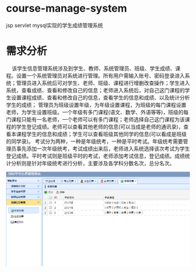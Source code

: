 # course-manage-system
jsp servlet mysql实现的学生成绩管理系统  

# 需求分析
&nbsp;&nbsp;&nbsp;&nbsp;该学生信息管理系统涉及到学生、教师、系统管理员、班级、学生成绩、课程。设置一个系统管理员对系统进行管理。所有用户需输入账号、密码登录进入系统；管理员进入系统后可对学生、老师、班级、课程进行增删改查操作；学生进入系统，查看成绩、查看和修改自己的信息；老师进入系统后，对自己这门课程的学生设置课程成绩、查看和修改自己的信息，查看学生的信息和成绩、以及统计分析学生的成绩；
管理员为班级设置年级，为年级设置课程，为班级的每门课程设置老师，为学生设置班级。一个年级有多门课程(语文、数学、外语等等)，班级的每门课程只能有一名老师，一个老师可以有多门课程；老师选择自己这门课程为该课程的学生登记成绩。老师可以查看其他老师的信息(可以当成是老师的通讯录)，查看本课程学生的信息和成绩；学生可以查看班级其他同学的信息(可以看成是班级的同学录)。
考试分为两种，一种是年级统考，一种是平时考试。年级统考需要管理员事先添加一次年级统考，考试成绩出来后，老师进入系统选择该次考试为学生登记成绩。平时考试则是班级平时的考试，老师添加考试信息，登记成绩。成绩统计分析则是针对年级统考进行分析，主要涉及各学科分数名次，总分名次。


![](./picture/img.png)
